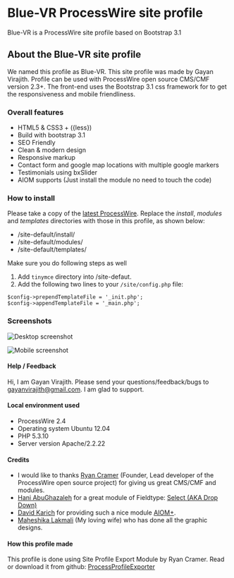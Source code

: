 # Blue-VR ProcessWire site profile

Blue-VR is a ProcessWire site profile based on Bootstrap 3.1

## About the Blue-VR site profile

We named this profile as Blue-VR. This site profile was made by Gayan Virajith. Profile can be used 
with ProcessWire open source CMS/CMF version 2.3+. The front-end uses the Bootstrap 3.1 css framework 
for to get the responsiveness and mobile friendliness.

### Overall features

 * HTML5 & CSS3 + ({less})
 * Build with bootstrap 3.1
 * SEO Friendly
 * Clean & modern design
 * Responsive markup
 * Contact form and google map locations with multiple google markers
 * Testimonials using bxSlider
 * AIOM supports (Just install the module no need to touch the code)

### How to install

Please take a copy of the [latest ProcessWire](http://processwire.com/download/). 
Replace the *install*, *modules* and *templates* directories with those in 
this profile, as shown below: 

- /site-default/install/
- /site-default/modules/
- /site-default/templates/ 

Make sure you do following steps as well

 1. Add `tinymce` directory into /site-defaut.
 2. Add the following two lines to your `/site/config.php` file: 

```
$config->prependTemplateFile = '_init.php';
$config->appendTemplateFile = '_main.php';
```

### Screenshots

![Desktop screenshot](https://raw.githubusercontent.com/gayanvirajith/BlueVrSiteProfile/master/blue-vr-home-desktop.jpg "Desktop screen")

![Mobile screenshot](https://raw.githubusercontent.com/gayanvirajith/BlueVrSiteProfile/master/blue-vr-home-mobile.jpg "Mobile screen")

#### Help / Feedback

Hi, I am Gayan Virajith. Please send your questions/feedback/bugs to gayanvirajith@gmail.com. I am glad to support.

#### Local environment used

 * ProcessWire 2.4
 * Operating system Ubuntu 12.04
 * PHP 5.3.10
 * Server version Apache/2.2.22

#### Credits

 * I would like to thanks [Ryan Cramer](https://github.com/ryancramerdesign/) (Founder, Lead developer of the ProcessWire open source project) for giving us great CMS/CMF and modules.
 * [Hani AbuGhazaleh](https://github.com/Hani79) for a great module of Fieldtype: [Select (AKA Drop Down)](https://github.com/Hani79/Processwire_FieldType_Select_Drop_Down)
 * [David Karich](https://github.com/FlipZoomMedia) for providing such a nice module [AIOM+](https://github.com/FlipZoomMedia/ProcessWire-AIOM-All-In-One-Minify).
 * [Maheshika Lakmali](http://maheshikalakmali.github.io) (My loving wife) who has done all the graphic designs. 

#### How this profile made

This profile is done using Site Profile Export Module by Ryan Cramer. Read or download it from github: [ProcessProfileExporter](https://github.com/ryancramerdesign/ProcessExportProfile)
